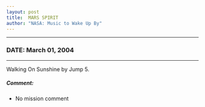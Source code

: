 ```yaml
---
layout: post
title:  MARS SPIRIT
author: "NASA: Music to Wake Up By"
---
```


----
### DATE: March 01, 2004
----
Walking On Sunshine by Jump 5.

##### Comment:
* No mission comment
